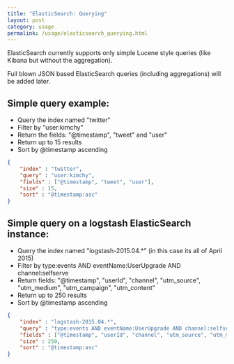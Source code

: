 ```yaml
---
title: "ElasticSearch: Querying"
layout: post
category: usage
permalink: /usage/elasticsearch_querying.html
---
```


ElasticSearch currently supports only simple Lucene style queries (like Kibana
but without the aggregation).

Full blown JSON based ElasticSearch queries (including aggregations) will be
added later.

## Simple query example:

- Query the index named "twitter"
- Filter by "user:kimchy"
- Return the fields: "@timestamp", "tweet" and "user"
- Return up to 15 results
- Sort by @timestamp ascending

```json
{
    "index" : "twitter",
    "query" : "user:kimchy",
    "fields" : ["@timestamp", "tweet", "user"],
    "size" : 15,
    "sort" : "@timestamp:asc"
}
```

## Simple query on a logstash ElasticSearch instance:

- Query the index named "logstash-2015.04.*" (in this case its all of April 2015)
- Filter by type:events AND eventName:UserUpgrade AND channel:selfserve
- Return fields: "@timestamp", "userId", "channel", "utm_source", "utm_medium", "utm_campaign", "utm_content"
- Return up to 250 results
- Sort by @timestamp ascending

```json
{
    "index" : "logstash-2015.04.*",
    "query" : "type:events AND eventName:UserUpgrade AND channel:selfserve",
    "fields" : ["@timestamp", "userId", "channel", "utm_source", "utm_medium", "utm_campaign", "utm_content"],
    "size" : 250,
    "sort" : "@timestamp:asc"
}
```
